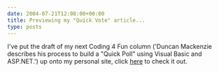 ```yaml
---
date: 2004-07-21T12:08:00+00:00
title: Previewing my "Quick Vote" article...
type: posts
---
```

I've put the draft of my next Coding 4 Fun column ('Duncan Mackenzie describes his process to build a "Quick Poll" using Visual Basic and ASP.NET.') up onto my personal site, click [here](https://www.duncanmackenzie.net/writing/Previews/QuickVote/default.aspx) to check it out.
